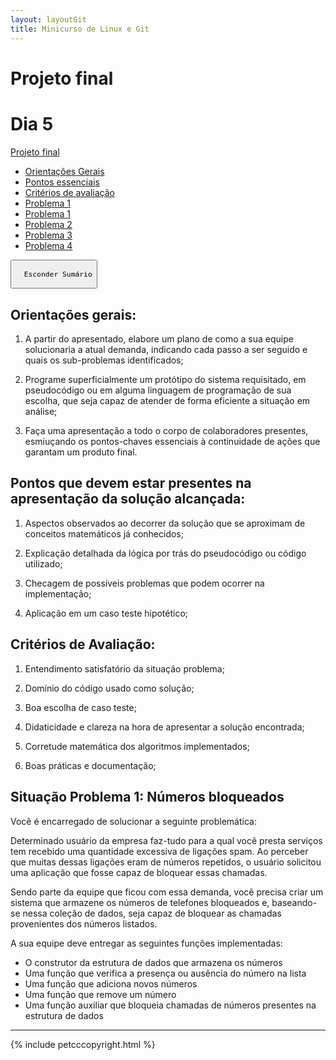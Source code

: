 ```yaml
---
layout: layoutGit 
title: Minicurso de Linux e Git
---
```


# Projeto final

<div id="sumario" class="sumario-git">
    <h1>Dia 5</h1>
    <summary><a href="#Projeto final">Projeto final</a></summary>
    <ul>
      <li><a href="#Orientações gerais">Orientações Gerais</a></li>
      <li><a href="#Pontos essenciais">Pontos essenciais</a></li>
      <li><a href="#Critérios de avaliação">Critérios de avaliação</a></li>
      <li><a href="#Problema 1">Problema 1</a></li>
      <li><a href="#Problema 1">Problema 1</a></li>
      <li><a href="#Problema 2">Problema 2</a></li>
      <li><a href="#Problema 3">Problema 3</a></li>
      <li><a href="#Problema 4">Problema 4</a></li>
    </ul>
  <button class="toggle-button" id="toggle-button">
  
      Esconder Sumário
  
  </button>
  </div>

## Orientações gerais:

1) A partir do apresentado, elabore um plano de como a sua equipe solucionaria a atual demanda, indicando cada passo a ser seguido e quais os sub-problemas identificados;

2) Programe superficialmente um protótipo do sistema requisitado, em pseudocódigo ou em alguma linguagem de programação de sua escolha, que seja capaz de atender de forma eficiente a situação em análise;

3) Faça uma apresentação a todo o corpo de colaboradores presentes, esmiuçando os pontos-chaves essenciais à continuidade de ações que garantam um produto final.

## Pontos que devem estar presentes na apresentação da solução alcançada:

1) Aspectos observados ao decorrer da solução que se aproximam de conceitos matemáticos já conhecidos;

2) Explicação detalhada da lógica por trás do pseudocódigo ou código utilizado;

3) Checagem de possíveis problemas que podem ocorrer na implementação;

4) Aplicação em um caso teste hipotético;

## Critérios de Avaliação:

1) Entendimento satisfatório da situação problema;

2) Domínio do código usado como solução;

3) Boa escolha de caso teste;

4) Didaticidade e clareza na hora de apresentar a solução encontrada;

5) Corretude matemática dos algoritmos implementados;

6) Boas práticas e documentação;

## Situação Problema 1: Números bloqueados

Você é encarregado de solucionar a seguinte problemática:

Determinado usuário da empresa faz-tudo para a qual você presta serviços tem recebido uma quantidade excessiva de ligações spam. Ao perceber que muitas dessas ligações eram de números repetidos, o usuário solicitou uma aplicação que fosse capaz de bloquear essas chamadas.

Sendo parte da equipe que ficou com essa demanda, você precisa criar um sistema que armazene os números de telefones bloqueados e, baseando-se nessa coleção de dados, seja capaz de bloquear as chamadas provenientes dos números listados.

A sua equipe deve entregar as seguintes funções implementadas:

- O construtor da estrutura de dados que armazena os números
- Uma função que verifica a presença ou ausência do número na lista
- Uma função que adiciona novos números
- Uma função que remove um número
- Uma função auxiliar que bloqueia chamadas de números presentes na estrutura de dados

---
<script>
const dataDia5 = new Date('2025-03-13');
const agora = new Date();

if (agora < dataDia5) {
    document.body.innerHTML = '<h1 style="text-align:center; margin-top:20%;">Página Indisponível</h1>' +
                              '<p style="text-align:center;">Esta página estará disponível a partir de ' + dataDia5.toLocaleDateString() + '.</p>';
}
</script>
{% include petcccopyright.html %}
